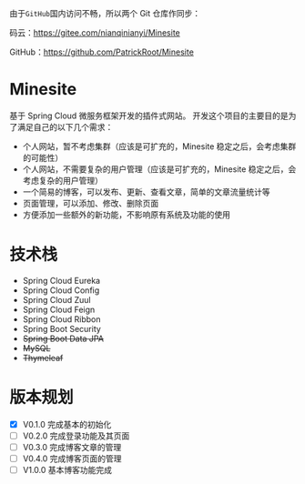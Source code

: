 
由于`GitHub`国内访问不畅，所以两个 Git 仓库作同步：

码云：https://gitee.com/nianqinianyi/Minesite

GitHub：https://github.com/PatrickRoot/Minesite

# Minesite
基于 Spring Cloud 微服务框架开发的插件式网站。
开发这个项目的主要目的是为了满足自己的以下几个需求：
- 个人网站，暂不考虑集群（应该是可扩充的，Minesite 稳定之后，会考虑集群的可能性）
- 个人网站，不需要复杂的用户管理（应该是可扩充的，Minesite 稳定之后，会考虑复杂的用户管理）
- 一个简易的博客，可以发布、更新、查看文章，简单的文章流量统计等
- 页面管理，可以添加、修改、删除页面
- 方便添加一些额外的新功能，不影响原有系统及功能的使用

# 技术栈
- Spring Cloud Eureka
- Spring Cloud Config
- Spring Cloud Zuul
- Spring Cloud Feign
- Spring Cloud Ribbon
- Spring Boot Security
- ~~Spring Boot Data JPA~~
- ~~MySQL~~
- ~~Thymeleaf~~

# 版本规划

- [X] V0.1.0 完成基本的初始化
- [ ] V0.2.0 完成登录功能及其页面
- [ ] V0.3.0 完成博客文章的管理
- [ ] V0.4.0 完成博客页面的管理
- [ ] V1.0.0 基本博客功能完成